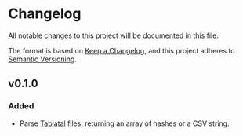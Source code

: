 # Changelog

All notable changes to this project will be documented in this file.

The format is based on [Keep a Changelog](https://keepachangelog.com/en/1.0.0/),
and this project adheres to [Semantic Versioning](https://semver.org/spec/v2.0.0.html).

<!-- ## Unreleased -->

## v0.1.0

### Added
- Parse [Tablatal](https://wiki.xxiivv.com/#tablatal) files,
  returning an array of hashes or a CSV string.
